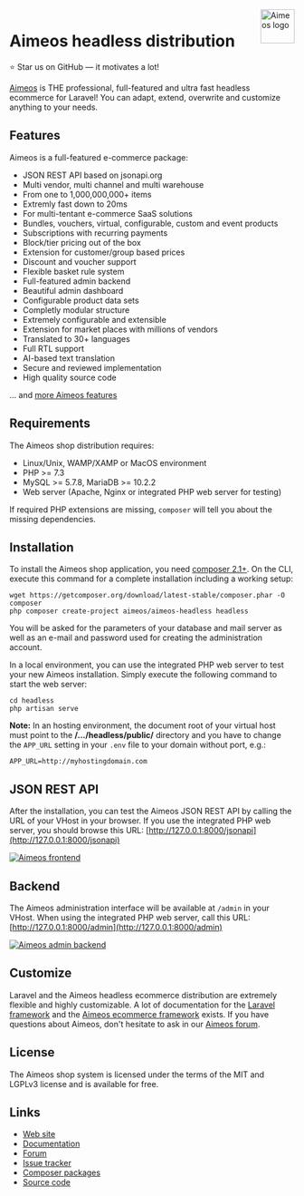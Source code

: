 <a href="https://aimeos.org/">
    <img src="https://aimeos.org/fileadmin/template/icons/logo.png" alt="Aimeos logo" title="Aimeos" align="right" height="60" />
</a>

# Aimeos headless distribution

:star: Star us on GitHub — it motivates a lot!

[Aimeos](https://aimeos.org/Laravel) is THE professional, full-featured and
ultra fast headless ecommerce for Laravel!  You can adapt, extend, overwrite
and customize anything to your needs.

## Features

Aimeos is a full-featured e-commerce package:

* JSON REST API based on jsonapi.org
* Multi vendor, multi channel and multi warehouse
* From one to 1,000,000,000+ items
* Extremly fast down to 20ms
* For multi-tentant e-commerce SaaS solutions
* Bundles, vouchers, virtual, configurable, custom and event products
* Subscriptions with recurring payments
* Block/tier pricing out of the box
* Extension for customer/group based prices
* Discount and voucher support
* Flexible basket rule system
* Full-featured admin backend
* Beautiful admin dashboard
* Configurable product data sets
* Completly modular structure
* Extremely configurable and extensible
* Extension for market places with millions of vendors
* Translated to 30+ languages
* Full RTL support
* AI-based text translation
* Secure and reviewed implementation
* High quality source code

... and [more Aimeos features](https://aimeos.org/features)

## Requirements

The Aimeos shop distribution requires:
- Linux/Unix, WAMP/XAMP or MacOS environment
- PHP >= 7.3
- MySQL >= 5.7.8, MariaDB >= 10.2.2
- Web server (Apache, Nginx or integrated PHP web server for testing)

If required PHP extensions are missing, `composer` will tell you about the missing
dependencies.

## Installation

To install the Aimeos shop application, you need [composer 2.1+](https://getcomposer.org).
On the CLI, execute this command for a complete installation including a working setup:

```
wget https://getcomposer.org/download/latest-stable/composer.phar -O composer
php composer create-project aimeos/aimeos-headless headless
```

You will be asked for the parameters of your database and mail server as well as an
e-mail and password used for creating the administration account.

In a local environment, you can use the integrated PHP web server to test your new Aimeos
installation. Simply execute the following command to start the web server:

```
cd headless
php artisan serve
```

**Note:** In an hosting environment, the document root of your virtual host must point to
the **/.../headless/public/** directory and you have to change the `APP_URL` setting in your `.env`
file to your domain without port, e.g.:

```
APP_URL=http://myhostingdomain.com
```

## JSON REST API

After the installation, you can test the Aimeos JSON REST API by calling the URL of your
VHost in your browser. If you use the integrated PHP web server, you should browse
this URL: [http://127.0.0.1:8000/jsonapi](http://127.0.0.1:8000/jsonapi)

[![Aimeos frontend](https://aimeos.org/fileadmin/aimeos.org/images/aimeos-frontend.jpg?2021.07)](http://laravel.demo.aimeos.org/)

## Backend

The Aimeos administration interface will be available at `/admin` in your VHost. When using
the integrated PHP web server, call this URL: [http://127.0.0.1:8000/admin](http://127.0.0.1:8000/admin)

[![Aimeos admin backend](https://aimeos.org/fileadmin/aimeos.org/images/aimeos-backend.png?2021.04)](http://admin.demo.aimeos.org/)

## Customize

Laravel and the Aimeos headless ecommerce distribution are extremely flexible and highly customizable.
A lot of documentation for the [Laravel framework](https://laravel.com) and the
[Aimeos ecommerce framework](https://aimeos.org/docs/latest/) exists. If you have questions
about Aimeos, don't hesitate to ask in our [Aimeos forum](https://aimeos.org/help/).

## License

The Aimeos shop system is licensed under the terms of the MIT and LGPLv3 license and
is available for free.

## Links

* [Web site](https://aimeos.org/Laravel)
* [Documentation](https://aimeos.org/docs/latest/)
* [Forum](https://aimeos.org/help/)
* [Issue tracker](https://github.com/aimeos/aimeos-headless/issues)
* [Composer packages](https://packagist.org/packages/aimeos/aimeos-headless)
* [Source code](https://github.com/aimeos/aimeos-headless)
